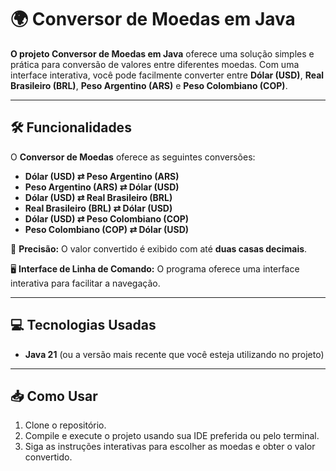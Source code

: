 # 🌍 **Conversor de Moedas em Java**

**O projeto Conversor de Moedas em Java** oferece uma solução simples e prática para conversão de valores entre diferentes moedas. Com uma interface interativa, você pode facilmente converter entre **Dólar (USD)**, **Real Brasileiro (BRL)**, **Peso Argentino (ARS)** e **Peso Colombiano (COP)**. 

---

## 🛠️ **Funcionalidades**

O **Conversor de Moedas** oferece as seguintes conversões:

- **Dólar (USD) ⇄ Peso Argentino (ARS)**
- **Peso Argentino (ARS) ⇄ Dólar (USD)**
- **Dólar (USD) ⇄ Real Brasileiro (BRL)**
- **Real Brasileiro (BRL) ⇄ Dólar (USD)**
- **Dólar (USD) ⇄ Peso Colombiano (COP)**
- **Peso Colombiano (COP) ⇄ Dólar (USD)**

🔢 **Precisão:** O valor convertido é exibido com até **duas casas decimais**.

🖥️ **Interface de Linha de Comando:** O programa oferece uma interface interativa para facilitar a navegação.

---

## 💻 **Tecnologias Usadas**

- **Java 21** (ou a versão mais recente que você esteja utilizando no projeto)

---

## 📥 **Como Usar**

1. Clone o repositório.
2. Compile e execute o projeto usando sua IDE preferida ou pelo terminal.
3. Siga as instruções interativas para escolher as moedas e obter o valor convertido.
